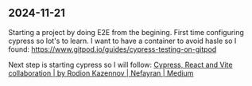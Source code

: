 ## 2024-11-21

Starting a project by doing E2E from the begining.
First time configuring cypress so lot's to learn. I want to have a container to avoid hasle so I found:
https://www.gitpod.io/guides/cypress-testing-on-gitpod

Next step is starting cypress so I will follow:
[Cypress, React and Vite collaboration | by Rodion Kazennov | Nefayran | Medium](https://medium.com/@nelfayran/cypress-react-and-vite-collaboration-bed6761808fc)
